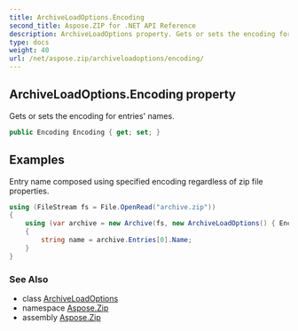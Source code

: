 ```yaml
---
title: ArchiveLoadOptions.Encoding
second_title: Aspose.ZIP for .NET API Reference
description: ArchiveLoadOptions property. Gets or sets the encoding for entries names
type: docs
weight: 40
url: /net/aspose.zip/archiveloadoptions/encoding/
---
```

## ArchiveLoadOptions.Encoding property

Gets or sets the encoding for entries' names.

```csharp
public Encoding Encoding { get; set; }
```

## Examples

Entry name composed using specified encoding regardless of zip file properties.

```csharp
using (FileStream fs = File.OpenRead("archive.zip"))
{      
    using (var archive = new Archive(fs, new ArchiveLoadOptions() { Encoding = System.Text.Encoding.GetEncoding(932) }))
    {
        string name = archive.Entries[0].Name;
    }    
}
```

### See Also

* class [ArchiveLoadOptions](../)
* namespace [Aspose.Zip](../../archiveloadoptions/)
* assembly [Aspose.Zip](../../../)


